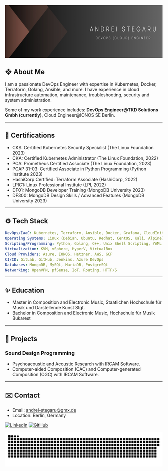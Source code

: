 <div style="text-align: center;">
  <img src="files/titel-bild-as.png" alt="Logo" width="900" height="170"/>
</div>


## ❖ About Me

I am a passionate DevOps Engineer with expertise in Kubernetes, Docker, Terraform, Golang, Ansible, and more. I have experience in cloud infrastructure automation, maintenance, troubleshooting, security and system administration.

Some of my work experience includes:
**DevOps Engineer@TKD Solutions Gmbh (currently)**, Cloud Engineer@IONOS SE Berlin.

---

## 💫 Certifications
- CKS: Certified Kubernetes Security Specialist (The Linux Foundation 2023)
- CKA: Certified Kubernetes Administrator (The Linux Foundation, 2022)
- PCA: Prometheus Certified Associate (The Linux Foundation, 2023)
- PCAP 31-03: Certified Associate in Python Programming (Python Institute 2023)
- HashiCorp Certified: Terraform Associate (HashiCorp, 2022)
- LPIC1: Linux Professional Institute (LPI, 2022)
- DF01: MongoDB Developer Training (MongoDB University 2023)
- DF300: MongoDB Design Skills / Advanced Features (MongoDB University 2023)

---

## ⚙️ Tech Stack
```yaml
DevOps/IaaC: Kubernetes, Terraform, Ansible, Docker, Grafana, CloudInit, Vagrant
Operating Systems: Linux (Debian, Ubuntu, Redhat, CentOS, Kali, Alpine), MacOS
Scripting/Programming: Python, Golang, C++, Unix Shell Scripting, YAML
Virtualization: KVM, vSphere, HyperV, VirtualBox
Cloud Providers: Azure, IONOS, Hetzner, AWS, GCP
CI/CD: GitLab, GitHub, Jenkins, Azure DevOps
Databases: MongoDB, MySQL, MariaDB, PostgreSQL
Networking: OpenVPN, pfSense, IoT, Routing, HTTP/S
```
---

## ✨ Education

- Master in Composition and Electronic Music, Staatlichen Hochschule für Musik und Darstellende Kunst Stgt.
- Bachelor in Composition and Electronic Music, Hochschule für Musik Bukarest

---

## 🚀 Projects

### Sound Design Programming
- Psychoacoustic and Acoustic Research with IRCAM Software.
- Computer-aided Composition (CAC) and Computer-generated Composition (CGC) with IRCAM Software.

---

## ✉️ Contact

- Email: andrei-stegaru@gmx.de
- Location: Berlin, Germany

[![LinkedIn](https://img.shields.io/badge/LinkedIn-Connect-blue)](https://www.linkedin.com/in/andrei-stegaru-0143a9152/)
[![GitHub](https://img.shields.io/badge/GitHub-Follow-green)](https://github.com/a1010s)
<!-- [![Portfolio](https://img.shields.io/badge/Portfolio-Visit-orange)](https://yourportfolio.com) -->

<p align="center">
 <img width="1000" src="files/github-snake.svg" alt="snake"/>
</p>

<!--
**a1010s/a1010s** is a ✨ _special_ ✨ repository because its `README.md` (this file) appears on your GitHub profile.

Here are some ideas to get you started:

- 🔭 I’m currently working on ...
- 🌱 I’m currently learning ...
- 👯 I’m looking to collaborate on ...
- 🤔 I’m looking for help with ...
- 💬 Ask me about ...
- 📫 How to reach me: ...
- 😄 Pronouns: ...
- ⚡ Fun fact: ...
-->
